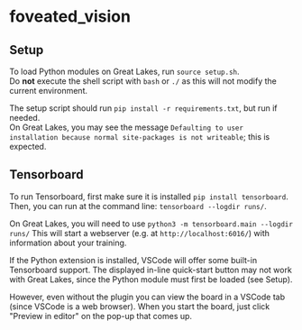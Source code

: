 # foveated_vision

## Setup
To load Python modules on Great Lakes, run `source setup.sh`.  
Do **not** execute the shell script with `bash` or `./` as this will not modify the current environment. 

The setup script should run `pip install -r requirements.txt`, but run if needed.  
On Great Lakes, you may see the message `Defaulting to user installation because normal site-packages is not writeable`; this is expected. 

## Tensorboard
To run Tensorboard, first make sure it is installed `pip install tensorboard`.  
Then, you can run at the command line: `tensorboard --logdir runs/`.  

On Great Lakes, you will need to use `python3 -m tensorboard.main --logdir runs/`
This will start a webserver (e.g. at `http://localhost:6016/`) with information about your training.  

If the Python extension is installed, VSCode will offer some built-in Tensorboard support. The displayed in-line quick-start button may not work with Great Lakes, since the Python module must first be loaded (see Setup).

However, even without the plugin you can view the board in a VSCode tab (since VSCode is a web browser). When you start the board, just click "Preview in editor" on the pop-up that comes up.